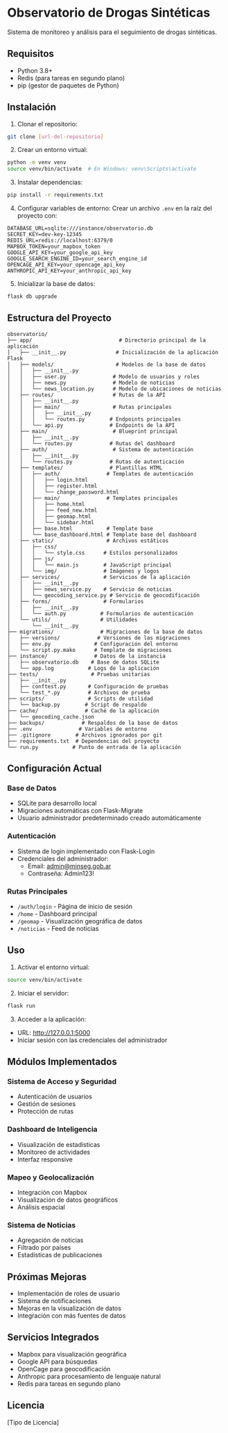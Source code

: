 # Observatorio de Drogas Sintéticas

Sistema de monitoreo y análisis para el seguimiento de drogas sintéticas.

## Requisitos

- Python 3.8+
- Redis (para tareas en segundo plano)
- pip (gestor de paquetes de Python)

## Instalación

1. Clonar el repositorio:
```bash
git clone [url-del-repositorio]
```

2. Crear un entorno virtual:
```bash
python -m venv venv
source venv/bin/activate  # En Windows: venv\Scripts\activate
```

3. Instalar dependencias:
```bash
pip install -r requirements.txt
```

4. Configurar variables de entorno:
Crear un archivo `.env` en la raíz del proyecto con:
```
DATABASE_URL=sqlite:///instance/observatorio.db
SECRET_KEY=dev-key-12345
REDIS_URL=redis://localhost:6379/0
MAPBOX_TOKEN=your_mapbox_token
GOOGLE_API_KEY=your_google_api_key
GOOGLE_SEARCH_ENGINE_ID=your_search_engine_id
OPENCAGE_API_KEY=your_opencage_api_key
ANTHROPIC_API_KEY=your_anthropic_api_key
```

5. Inicializar la base de datos:
```bash
flask db upgrade
```

## Estructura del Proyecto

```
observatorio/
├── app/                            # Directorio principal de la aplicación
│   ├── __init__.py                # Inicialización de la aplicación Flask
│   ├── models/                    # Modelos de la base de datos
│   │   ├── __init__.py
│   │   ├── user.py               # Modelo de usuarios y roles
│   │   ├── news.py               # Modelo de noticias
│   │   └── news_location.py      # Modelo de ubicaciones de noticias
│   ├── routes/                   # Rutas de la API
│   │   ├── __init__.py
│   │   ├── main/                 # Rutas principales
│   │   │   ├── __init__.py
│   │   │   └── routes.py        # Endpoints principales
│   │   └── api.py               # Endpoints de la API
│   ├── main/                     # Blueprint principal
│   │   ├── __init__.py
│   │   └── routes.py            # Rutas del dashboard
│   ├── auth/                     # Sistema de autenticación
│   │   ├── __init__.py
│   │   └── routes.py            # Rutas de autenticación
│   ├── templates/               # Plantillas HTML
│   │   ├── auth/               # Templates de autenticación
│   │   │   ├── login.html
│   │   │   ├── register.html
│   │   │   └── change_password.html
│   │   ├── main/               # Templates principales
│   │   │   ├── home.html
│   │   │   ├── feed_new.html
│   │   │   ├── geomap.html
│   │   │   └── sidebar.html
│   │   ├── base.html           # Template base
│   │   └── base_dashboard.html # Template base del dashboard
│   ├── static/                 # Archivos estáticos
│   │   ├── css/
│   │   │   └── style.css      # Estilos personalizados
│   │   ├── js/
│   │   │   └── main.js        # JavaScript principal
│   │   └── img/               # Imágenes y logos
│   ├── services/              # Servicios de la aplicación
│   │   ├── __init__.py
│   │   ├── news_service.py    # Servicio de noticias
│   │   └── geocoding_service.py # Servicio de geocodificación
│   ├── forms/                 # Formularios
│   │   ├── __init__.py
│   │   └── auth.py           # Formularios de autenticación
│   └── utils/                # Utilidades
│       └── __init__.py
├── migrations/               # Migraciones de la base de datos
│   ├── versions/            # Versiones de las migraciones
│   ├── env.py              # Configuración del entorno
│   └── script.py.mako      # Template de migraciones
├── instance/               # Datos de la instancia
│   ├── observatorio.db    # Base de datos SQLite
│   └── app.log           # Logs de la aplicación
├── tests/                 # Pruebas unitarias
│   ├── __init__.py
│   ├── conftest.py       # Configuración de pruebas
│   └── test_*.py         # Archivos de prueba
├── scripts/              # Scripts de utilidad
│   └── backup.py        # Script de respaldo
├── cache/               # Caché de la aplicación
│   └── geocoding_cache.json
├── backups/            # Respaldos de la base de datos
├── .env               # Variables de entorno
├── .gitignore        # Archivos ignorados por git
├── requirements.txt  # Dependencias del proyecto
└── run.py           # Punto de entrada de la aplicación
```

## Configuración Actual

### Base de Datos
- SQLite para desarrollo local
- Migraciones automáticas con Flask-Migrate
- Usuario administrador predeterminado creado automáticamente

### Autenticación
- Sistema de login implementado con Flask-Login
- Credenciales del administrador:
  - Email: admin@minseg.gob.ar
  - Contraseña: Admin123!

### Rutas Principales
- `/auth/login` - Página de inicio de sesión
- `/home` - Dashboard principal
- `/geomap` - Visualización geográfica de datos
- `/noticias` - Feed de noticias

## Uso

1. Activar el entorno virtual:
```bash
source venv/bin/activate
```

2. Iniciar el servidor:
```bash
flask run
```

3. Acceder a la aplicación:
- URL: http://127.0.0.1:5000
- Iniciar sesión con las credenciales del administrador

## Módulos Implementados

### Sistema de Acceso y Seguridad
- Autenticación de usuarios
- Gestión de sesiones
- Protección de rutas

### Dashboard de Inteligencia
- Visualización de estadísticas
- Monitoreo de actividades
- Interfaz responsive

### Mapeo y Geolocalización
- Integración con Mapbox
- Visualización de datos geográficos
- Análisis espacial

### Sistema de Noticias
- Agregación de noticias
- Filtrado por países
- Estadísticas de publicaciones

## Próximas Mejoras
- Implementación de roles de usuario
- Sistema de notificaciones
- Mejoras en la visualización de datos
- Integración con más fuentes de datos

## Servicios Integrados
- Mapbox para visualización geográfica
- Google API para búsquedas
- OpenCage para geocodificación
- Anthropic para procesamiento de lenguaje natural
- Redis para tareas en segundo plano

## Licencia

[Tipo de Licencia]
